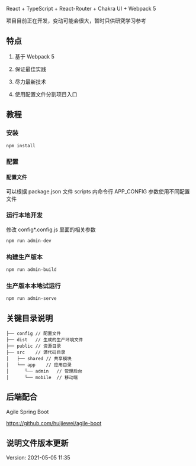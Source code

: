React + TypeScript + React-Router + Chakra UI + Webpack 5

项目目前正在开发，变动可能会很大，暂时只供研究学习参考

## 特点

1. 基于 Webpack 5

2. 保证最佳实践

3. 尽力最新技术

4. 使用配置文件分割项目入口

## 教程

### 安装

```bash
npm install
```

### 配置

#### 配置文件

可以根据 package.json 文件 scripts 内命令行 APP_CONFIG 参数使用不同配置文件

### 运行本地开发

修改 config\*.config.js 里面的相关参数

```bash
npm run admin-dev
```

### 构建生产版本

```bash
npm run admin-build
```

### 生产版本本地试运行

```bash
npm run admin-serve
```

## 关键目录说明

```
├── config // 配置文件
├── dist   // 生成的生产环境文件
├── public // 资源目录
├── src    // 源代码目录
│   ├── shared // 共享模块
│   └── app    // 应用目录
│      └── admin   // 管理后台
│      └── mobile  // 移动端
```

## 后端配合

Agile Spring Boot

https://github.com/huijiewei/agile-boot

## 说明文件版本更新

Version: 2021-05-05 11:35
